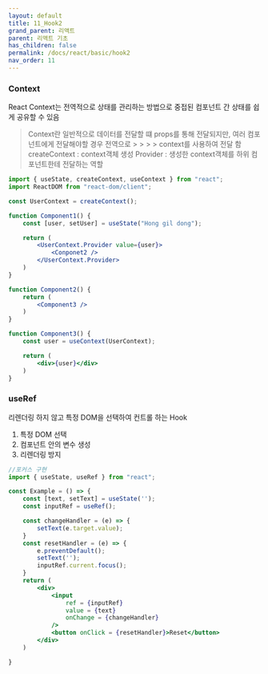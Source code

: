 ```yaml
---
layout: default
title: 11_Hook2
grand_parent: 리액트
parent: 리액트 기초
has_children: false
permalink: /docs/react/basic/hook2
nav_order: 11
---
```




### **Context**
React Context는 전역적으로 상태를 관리하는 방법으로 중접된 컴포넌트 간 상태를 쉽게 공유할 수 있음  


> Context란
> 일반적으로 데이터를 전달할 떄 props를 통해 전달되지만, 여러 컴포넌트에게 전달해야할 경우 전역으로 > > > > context를  사용하여 전달 함
> createContext : context객체 생성
> Provider : 생성한 context객체를 하위 컴포넌트한테 전달하는 역할
    

```jsx
import { useState, createContext, useContext } from "react";
import ReactDOM from "react-dom/client";

const UserContext = createContext();

function Component1() {
    const [user, setUser] = useState("Hong gil dong");

    return (
        <UserContext.Provider value={user}>
            <Conponet2 />
        </UserContext.Provider>
    )
}

function Component2() {
    return (
        <Component3 />
    )
}

function Component3() {
    const user = useContext(UserContext);

    return (
        <div>{user}</div>
    )
}
```

### **useRef**
리렌더링 하지 않고 특정 DOM을 선택하여 컨트롤 하는 Hook


1. 특정 DOM 선택
2. 컴포넌트 안의 변수 생성
3. 리렌더링 방지

>
>
>

```jsx
//포커스 구현
import { useState, useRef } from "react";

const Example = () => {
    const [text, setText] = useState('');
    const inputRef = useRef();

    const changeHandler = (e) => {
        setText(e.target.value);
    }
    const resetHandler = (e) => {
        e.preventDefault();
        setText('');
        inputRef.current.focus();
    }
    return (
        <div>
            <input 
                ref = {inputRef}
                value = {text}
                onChange = {changeHandler}
            />
            <button onClick = {resetHandler}>Reset</button>
        </div>
    )

} 
```